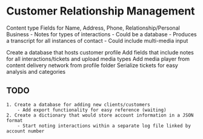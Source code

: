 # Customer Relationship Management
Content type
Fields for Name, Address, Phone, Relationship/Personal Business
    - Notes for types of interactions
    - Could be a database
    - Produces a transcript for all instances of contact
    - Could include multi-media input

Create a database that hosts customer profile
Add fields that include notes for all interactions/tickets and upload media types
Add media player from content delivery network from profile folder
Serialize tickets for easy analysis and categories

## TODO
    1. Create a database for adding new clients/customers
	    - Add export functionality for easy reference (waiting)
    2. Create a dictionary that would store account information in a JSON format
        - Start noting interactions within a separate log file linked by account number
        